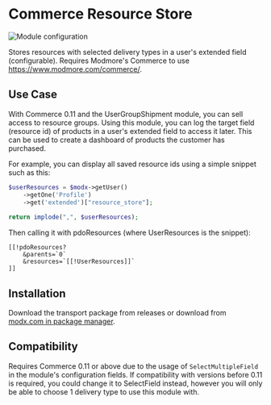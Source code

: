# Commerce Resource Store

![Module configuration](https://raw.githubusercontent.com/poconosewandvac/Commerce_ResourceStore/master/core/components/commerce_resourcestore/docs/images/config-screenshot.png)

Stores resources with selected delivery types in a user's extended field (configurable). Requires Modmore's Commerce to use https://www.modmore.com/commerce/.

## Use Case

With Commerce 0.11 and the UserGroupShipment module, you can sell access to resource groups. Using this module, you can log the target field (resource id) of products in a user's extended field to access it later. This can be used to create a dashboard of products the customer has purchased.

For example, you can display all saved resource ids using a simple snippet such as this:

```php
$userResources = $modx->getUser()
    ->getOne('Profile')
    ->get('extended')["resource_store"];
    
return implode(",", $userResources);
```

Then calling it with pdoResources (where UserResources is the snippet):

```
[[!pdoResources?
    &parents=`0`
    &resources=`[[!UserResources]]`
]]
```

## Installation

Download the transport package from releases or download from [modx.com in package manager](https://modx.com/extras/package/commerce_resourcestore).

## Compatibility 

Requires Commerce 0.11 or above due to the usage of `SelectMultipleField` in the module's configuration fields. If compatibility with versions before 0.11 is required, you could change it to SelectField instead, however you will only be able to choose 1 delivery type to use this module with.
